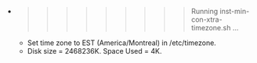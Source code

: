 * >>>>>>>>> Running inst-min-con-xtra-timezone.sh ...
  * Set time zone to EST (America/Montreal) in /etc/timezone.
  * Disk size = 2468236K. Space Used = 4K.
